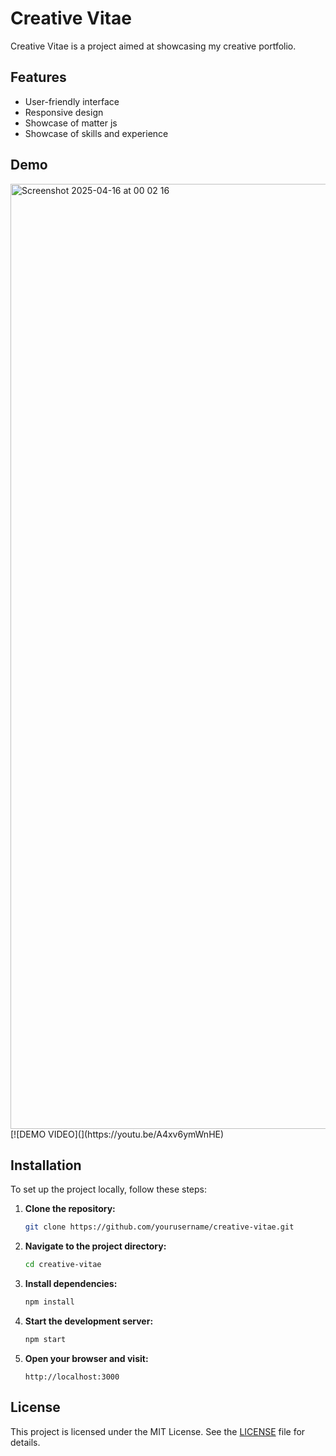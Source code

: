 # Creative Vitae

Creative Vitae is a project aimed at showcasing my creative portfolio.

## Features

- User-friendly interface
- Responsive design
- Showcase of matter js 
- Showcase of skills and experience

## Demo
<img width="1512" alt="Screenshot 2025-04-16 at 00 02 16" src="https://github.com/user-attachments/assets/3cbfb673-98e4-4fde-9039-fe28a140bb68" />
[![DEMO VIDEO](](https://youtu.be/A4xv6ymWnHE)



## Installation

To set up the project locally, follow these steps:

1. **Clone the repository:**
    ```bash
    git clone https://github.com/yourusername/creative-vitae.git
    ```

2. **Navigate to the project directory:**
    ```bash
    cd creative-vitae
    ```

3. **Install dependencies:**
    ```bash
    npm install
    ```

4. **Start the development server:**
    ```bash
    npm start
    ```

5. **Open your browser and visit:**
    ```
    http://localhost:3000
    ```

## License

This project is licensed under the MIT License. See the [LICENSE](LICENSE) file for details.

